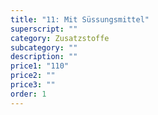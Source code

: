 ```yaml
---
title: "11: Mit Süssungsmittel"
superscript: ""
category: Zusatzstoffe
subcategory: ""
description: ""
price1: "110"
price2: ""
price3: ""
order: 1
---
```

